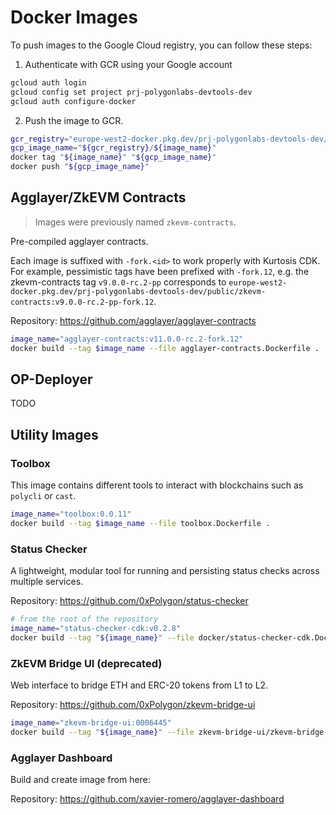 # Docker Images

To push images to the Google Cloud registry, you can follow these steps:

1. Authenticate with GCR using your Google account

```bash
gcloud auth login
gcloud config set project prj-polygonlabs-devtools-dev
gcloud auth configure-docker
```

2. Push the image to GCR.

```bash
gcr_registry="europe-west2-docker.pkg.dev/prj-polygonlabs-devtools-dev/public"
gcp_image_name="${gcr_registry}/${image_name}"
docker tag "${image_name}" "${gcp_image_name}"
docker push "${gcp_image_name}"
```

## Agglayer/ZkEVM Contracts

> Images were previously named `zkevm-contracts`.

Pre-compiled agglayer contracts.

Each image is suffixed with `-fork.<id>` to work properly with Kurtosis CDK. For example, pessimistic tags have been prefixed with `-fork.12`, e.g. the zkevm-contracts tag `v9.0.0-rc.2-pp` corresponds to `europe-west2-docker.pkg.dev/prj-polygonlabs-devtools-dev/public/zkevm-contracts:v9.0.0-rc.2-pp-fork.12`.

Repository: <https://github.com/agglayer/agglayer-contracts>

```bash
image_name="agglayer-contracts:v11.0.0-rc.2-fork.12"
docker build --tag $image_name --file agglayer-contracts.Dockerfile .
```

## OP-Deployer

TODO

## Utility Images

### Toolbox

This image contains different tools to interact with blockchains such as `polycli` or `cast`.

```bash
image_name="toolbox:0.0.11"
docker build --tag $image_name --file toolbox.Dockerfile .
```

### Status Checker

A lightweight, modular tool for running and persisting status checks across multiple services.

Repository: <https://github.com/0xPolygon/status-checker>

```bash
# from the root of the repository
image_name="status-checker-cdk:v0.2.8"
docker build --tag "${image_name}" --file docker/status-checker-cdk.Dockerfile .
```

### ZkEVM Bridge UI (deprecated)

Web interface to bridge ETH and ERC-20 tokens from L1 to L2.

Repository: <https://github.com/0xPolygon/zkevm-bridge-ui>

```bash
image_name="zkevm-bridge-ui:0006445"
docker build --tag "${image_name}" --file zkevm-bridge-ui/zkevm-bridge-ui.Dockerfile zkevm-bridge-ui
```

### Agglayer Dashboard

Build and create image from here:

Repository: <https://github.com/xavier-romero/agglayer-dashboard>
